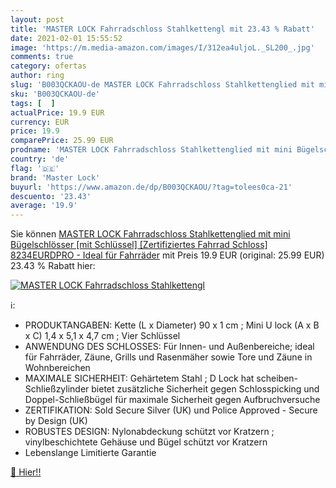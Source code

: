 ```yaml
---
layout: post
title: 'MASTER LOCK Fahrradschloss Stahlkettengl mit 23.43 % Rabatt'
date: 2021-02-01 15:55:52
image: 'https://m.media-amazon.com/images/I/312ea4uljoL._SL200_.jpg'
comments: true
category: ofertas
author: ring
slug: 'B003QCKAOU-de MASTER LOCK Fahrradschloss Stahlkettenglied mit mini...'
sku: 'B003QCKAOU-de'
tags: [  ]
actualPrice: 19.9 EUR
currency: EUR
price: 19.9
comparePrice: 25.99 EUR
prodname: 'MASTER LOCK Fahrradschloss Stahlkettenglied mit mini Bügelschlösser [mit Schlüssel] [Zertifiziertes Fahrrad Schloss] 8234EURDPRO - Ideal für Fahrräder'
country: 'de'
flag: '🇩🇪'
brand: 'Master Lock'
buyurl: 'https://www.amazon.de/dp/B003QCKAOU/?tag=tolees0ca-21'
descuento: '23.43'
average: '19.9'
---
```


Sie können [MASTER LOCK Fahrradschloss Stahlkettenglied mit mini Bügelschlösser [mit Schlüssel] [Zertifiziertes Fahrrad Schloss] 8234EURDPRO - Ideal für Fahrräder](https://www.amazon.de/dp/B003QCKAOU/?tag=tolees0ca-21) mit Preis 19.9 EUR (original: 25.99 EUR) 23.43 % Rabatt hier:

[![MASTER LOCK Fahrradschloss Stahlkettengl](https://m.media-amazon.com/images/I/312ea4uljoL._SL200_.jpg)](https://www.amazon.de/dp/B003QCKAOU/?tag=tolees0ca-21)

ℹ️:

- PRODUKTANGABEN: Kette (L x Diameter) 90 x 1 cm ; Mini U lock (A x B x C) 1,4 x 5,1 x 4,7 cm ; Vier Schlüssel
- ANWENDUNG DES SCHLOSSES: Für Innen- und Außenbereiche; ideal für Fahrräder, Zäune, Grills und Rasenmäher sowie Tore und Zäune in Wohnbereichen
- MAXIMALE SICHERHEIT: Gehärtetem Stahl ; D Lock hat scheiben-Schließzylinder bietet zusätzliche Sicherheit gegen Schlosspicking und Doppel-Schließbügel für maximale Sicherheit gegen Aufbruchversuche
- ZERTIFIKATION: Sold Secure Silver (UK) und Police Approved - Secure by Design (UK)
- ROBUSTES DESIGN: Nylonabdeckung schützt vor Kratzern ; vinylbeschichtete Gehäuse und Bügel schützt vor Kratzern
- Lebenslange Limitierte Garantie

[🛒 Hier!!](https://www.amazon.de/dp/B003QCKAOU/?tag=tolees0ca-21)
